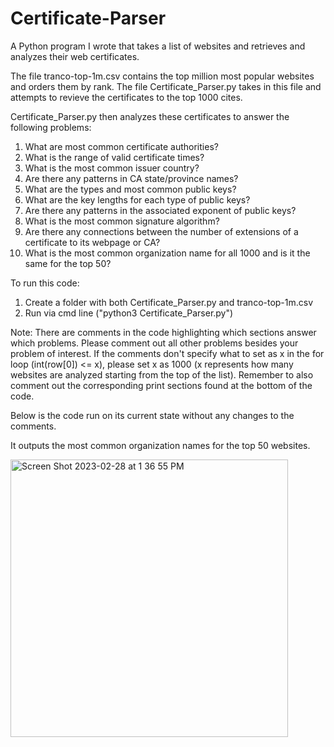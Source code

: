 # Certificate-Parser

A Python program I wrote that takes a list of websites and retrieves and analyzes their web certificates. 

The file tranco-top-1m.csv contains the top million most popular websites and orders them by rank. The file Certificate_Parser.py takes in this file and attempts to revieve the certificates to the top 1000 cites. 

Certificate_Parser.py then analyzes these certificates to answer the following problems: 

1) What are most common certificate authorities?
2) What is the range of valid certificate times?
3) What is the most common issuer country?
4) Are there any patterns in CA state/province names?
5) What are the types and most common public keys?
6) What are the key lengths for each type of public keys?
7) Are there any patterns in the associated exponent of public keys?
8) What is the most common signature algorithm?
9) Are there any connections between the number of extensions of a certificate to its webpage or CA?
10) What is the most common organization name for all 1000 and is it the same for the top 50? 

To run this code:
  1) Create a folder with both Certificate_Parser.py and tranco-top-1m.csv
  2) Run via cmd line ("python3 Certificate_Parser.py")
  
Note: There are comments in the code highlighting which sections answer which problems. Please comment out all other problems besides your problem of interest. If the comments don't specify what to set as x in the for loop (int(row[0]) <= x), please set x as 1000 (x represents how many websites are analyzed starting from the top of the list). Remember to also comment out the corresponding print sections found at the bottom of the code. 

Below is the code run on its current state without any changes to the comments. 

It outputs the most common organization names for the top 50 websites. 

<img width="444" alt="Screen Shot 2023-02-28 at 1 36 55 PM" src="https://user-images.githubusercontent.com/125074849/221960331-728acf8e-d9bb-46fc-868b-70ef91429767.png">
